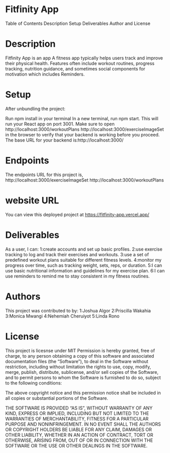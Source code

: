 # Fitfinity App
Table of Contents
Description
Setup
Deliverables
Author and License

 # Description
Fitfinity App is an app A fitness app typically helps users track and improve their physical health. Features often include workout routines, progress tracking, nutrition guidance, and sometimes social components for motivation which includes Reminders.

# Setup
After unbundling the project:

 Run npm install in your terminal
In a new terminal, run npm start. This will run your React app on port 3001.
Make sure to open
 http://localhost:3000/workoutPlans
 http://localhost:3000/exerciseImageSet
 in the browser to verify that your backend is working before you proceed.
The base URL for your backend is:http://localhost:3000/

# Endpoints
The endpoints URL for this project is,
http://localhost:3000/exerciseImageSet
http://localhost:3000/workoutPlans


# website URL
You can view this deployed project at https://fitfinity-app.vercel.app/

# Deliverables
As a user, I can:
1:create accounts and set up basic profiles.
2:use exercise tracking to log and track their exercises and workouts.
3:use a set of predefined workout plans suitable for different fitness levels.
4:monitor my progress over time, such as tracking weight, sets, reps, or duration.
5:I can use basic nutritional information and guidelines for my exercise plan.
6:I can use reminders to remind me to stay consistent in my fitness routines.

# Authors
This project was contributed to by:
1:Joshua Algor
2:Priscilla Wakahia
3:Monica Mwangi
4:Nehemiah Cheruiyot
5:Linda Rono

# License
This project is licesnse under MIT Permission is hereby granted, free of charge, to any person obtaining a copy of this software and associated documentation files (the “Software”), to deal in the Software without restriction, including without limitation the rights to use, copy, modify, merge, publish, distribute, sublicense, and/or sell copies of the Software, and to permit persons to whom the Software is furnished to do so, subject to the following conditions:

The above copyright notice and this permission notice shall be included in all copies or substantial portions of the Software.

THE SOFTWARE IS PROVIDED “AS IS”, WITHOUT WARRANTY OF ANY KIND, EXPRESS OR IMPLIED, INCLUDING BUT NOT LIMITED TO THE WARRANTIES OF MERCHANTABILITY, FITNESS FOR A PARTICULAR PURPOSE AND NONINFRINGEMENT. IN NO EVENT SHALL THE AUTHORS OR COPYRIGHT HOLDERS BE LIABLE FOR ANY CLAIM, DAMAGES OR OTHER LIABILITY, WHETHER IN AN ACTION OF CONTRACT, TORT OR OTHERWISE, ARISING FROM, OUT OF OR IN CONNECTION WITH THE SOFTWARE OR THE USE OR OTHER DEALINGS IN THE SOFTWARE.